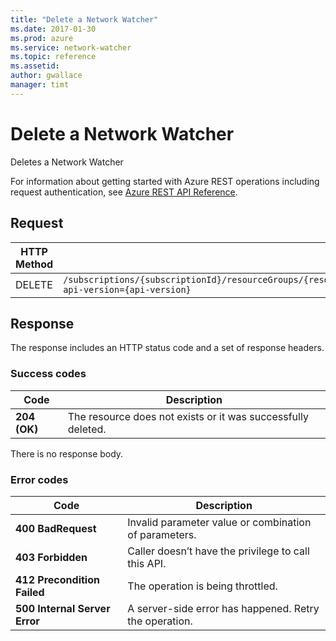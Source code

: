 ```yaml
---
title: "Delete a Network Watcher"
ms.date: 2017-01-30
ms.prod: azure
ms.service: network-watcher
ms.topic: reference
ms.assetid: 
author: gwallace
manager: timt
---
```


# Delete a Network Watcher

Deletes a Network Watcher

For information about getting started with Azure REST operations including request authentication, see [Azure REST API Reference](../../index.md).

## Request

| HTTP Method | URI|  
| ----------- |----|  
| DELETE | `/subscriptions/{subscriptionId}/resourceGroups/{resourceGroupName}/providers/Microsoft.Network/networkWatchers/{networkWatcherName}?api-version={api-version}` |
 
## Response  

The response includes an HTTP status code and a set of response headers.

### Success codes

| Code | Description |
| ---- | ----------- |
| **204 (OK)** | The resource does not exists or it was successfully deleted. | 

There is no response body.

### Error codes

| Code | Description |
| ---- | ----------- |
| **400 BadRequest** | Invalid parameter value or combination of parameters. | 
| **403 Forbidden** | Caller doesn’t have the privilege to call this API. |
| **412 Precondition Failed** | The operation is being throttled. |
| **500 Internal Server Error** |  A server-side error has happened. Retry the operation. |     




 